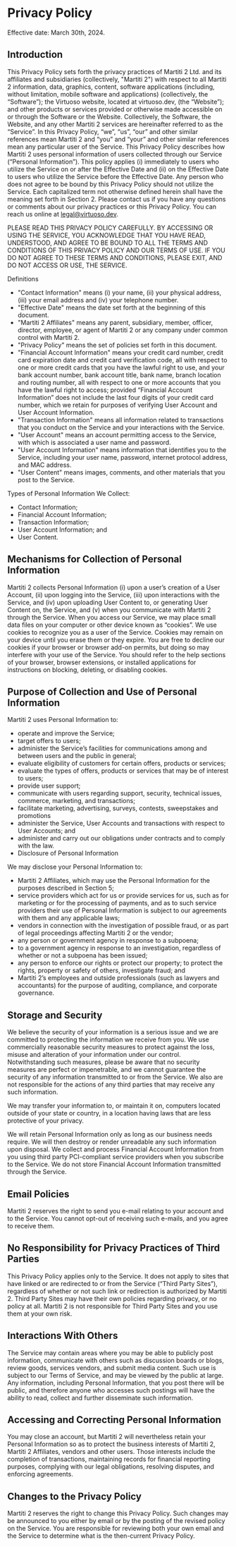 # Privacy Policy

Effective date: March 30th, 2024.

## Introduction

This Privacy Policy sets forth the privacy practices of Martiti 2 Ltd. and its affiliates and subsidiaries (collectively, "Martiti 2") with respect to all Martiti 2 information, data, graphics, content, software applications (including, without limitation, mobile software and applications) (collectively, the “Software”); the Virtuoso website, located at virtuoso.dev, (the “Website”); and other products or services provided or otherwise made accessible on or through the Software or the Website. Collectively, the Software, the Website, and any other Martiti 2 services are hereinafter referred to as the “Service”. In this Privacy Policy, “we”, “us”, “our” and other similar references mean Martiti 2 and “you” and “your” and other similar references mean any particular user of the Service. This Privacy Policy describes how Martiti 2 uses personal information of users collected through our Service (“Personal Information”). This policy applies (i) immediately to users who utilize the Service on or after the Effective Date and (ii) on the Effective Date to users who utilize the Service before the Effective Date. Any person who does not agree to be bound by this Privacy Policy should not utilize the Service. Each capitalized term not otherwise defined herein shall have the meaning set forth in Section 2. Please contact us if you have any questions or comments about our privacy practices or this Privacy Policy. You can reach us online at legal@virtuoso.dev.

PLEASE READ THIS PRIVACY POLICY CAREFULLY. BY ACCESSING OR USING THE SERVICE, YOU ACKNOWLEDGE THAT YOU HAVE READ, UNDERSTOOD, AND AGREE TO BE BOUND TO ALL THE TERMS AND CONDITIONS OF THIS PRIVACY POLICY AND OUR TERMS OF USE. IF YOU DO NOT AGREE TO THESE TERMS AND CONDITIONS, PLEASE EXIT, AND DO NOT ACCESS OR USE, THE SERVICE.

Definitions

* "Contact Information" means (i) your name, (ii) your physical address, (iii) your email address and (iv) your telephone number.
* "Effective Date" means the date set forth at the beginning of this document.
* "Martiti 2 Affiliates" means any parent, subsidiary, member, officer, director, employee, or agent of Martiti 2 or any company under common control with Martiti 2.
* "Privacy Policy" means the set of policies set forth in this document.
* "Financial Account Information" means your credit card number, credit card expiration date and credit card verification code, all with respect to one or more credit cards that you have the lawful right to use, and your bank account number, bank account title, bank name, branch location and routing number, all with respect to one or more accounts that you have the lawful right to access; provided “Financial Account Information” does not include the last four digits of your credit card number, which we retain for purposes of verifying User Account and User Account Information.
* "Transaction Information" means all information related to transactions that you conduct on the Service and your interactions with the Service.
* "User Account" means an account permitting access to the Service, with which is associated a user name and password.
* "User Account Information" means information that identifies you to the Service, including your user name, password, internet protocol address, and MAC address.
* "User Content" means images, comments, and other materials that you post to the Service.

Types of Personal Information We Collect:

* Contact Information;
* Financial Account Information;
* Transaction Information;
* User Account Information; and
* User Content.

## Mechanisms for Collection of Personal Information

Martiti 2 collects Personal Information (i) upon a user’s creation of a User Account, (ii) upon logging into the Service, (iii) upon interactions with the Service, and (iv) upon uploading User Content to, or generating User Content on, the Service, and (v) when you communicate with Martiti 2 through the Service. When you access our Service, we may place small data files on your computer or other device known as “cookies”. We use cookies to recognize you as a user of the Service. Cookies may remain on your device until you erase them or they expire. You are free to decline our cookies if your browser or browser add-on permits, but doing so may interfere with your use of the Service. You should refer to the help sections of your browser, browser extensions, or installed applications for instructions on blocking, deleting, or disabling cookies.

## Purpose of Collection and Use of Personal Information

Martiti 2 uses Personal Information to:

* operate and improve the Service;
* target offers to users;
* administer the Service’s facilities for communications among and between users and the public in general;
* evaluate eligibility of customers for certain offers, products or services;
* evaluate the types of offers, products or services that may be of interest to users;
* provide user support;
* communicate with users regarding support, security, technical issues, commerce, marketing, and transactions;
* facilitate marketing, advertising, surveys, contests, sweepstakes and promotions
* administer the Service, User Accounts and transactions with respect to User Accounts; and
* administer and carry out our obligations under contracts and to comply with the law.
* Disclosure of Personal Information

We may disclose your Personal Information to:

* Martiti 2 Affiliates, which may use the Personal Information for the purposes described in Section 5;
* service providers which act for us or provide services for us, such as for marketing or for the processing of payments, and as to such service providers their use of Personal Information is subject to our agreements with them and any applicable laws;
* vendors in connection with the investigation of possible fraud, or as part of legal proceedings affecting Martiti 2 or the vendor;
* any person or government agency in response to a subpoena;
* to a government agency in response to an investigation, regardless of whether or not a subpoena has been issued;
* any person to enforce our rights or protect our property; to protect the rights, property or safety of others, investigate fraud; and
* Martiti 2’s employees and outside professionals (such as lawyers and accountants) for the purpose of auditing, compliance, and corporate governance.

## Storage and Security

We believe the security of your information is a serious issue and we are committed to protecting the information we receive from you. We use commercially reasonable security measures to protect against the loss, misuse and alteration of your information under our control. Notwithstanding such measures, please be aware that no security measures are perfect or impenetrable, and we cannot guarantee the security of any information transmitted to or from the Service. We also are not responsible for the actions of any third parties that may receive any such information.

We may transfer your information to, or maintain it on, computers located outside of your state or country, in a location having laws that are less protective of your privacy.

We will retain Personal Information only as long as our business needs require. We will then destroy or render unreadable any such information upon disposal. We collect and process Financial Account Information from you using third party PCI-compliant service providers when you subscribe to the Service. We do not store Financial Account Information transmitted through the Service.

## Email Policies

Martiti 2 reserves the right to send you e-mail relating to your account and to the Service. You cannot opt-out of receiving such e-mails, and you agree to receive them.

## No Responsibility for Privacy Practices of Third Parties

This Privacy Policy applies only to the Service. It does not apply to sites that have linked or are redirected to or from the Service (“Third Party Sites”), regardless of whether or not such link or redirection is authorized by Martiti 2. Third Party Sites may have their own policies regarding privacy, or no policy at all. Martiti 2 is not responsible for Third Party Sites and you use them at your own risk.

## Interactions With Others

The Service may contain areas where you may be able to publicly post information, communicate with others such as discussion boards or blogs, review goods, services vendors, and submit media content. Such use is subject to our Terms of Service, and may be viewed by the public at large. Any information, including Personal Information, that you post there will be public, and therefore anyone who accesses such postings will have the ability to read, collect and further disseminate such information.

## Accessing and Correcting Personal Information

You may close an account, but Martiti 2 will nevertheless retain your Personal Information so as to protect the business interests of Martiti 2, Martiti 2 Affiliates, vendors and other users. Those interests include the completion of transactions, maintaining records for financial reporting purposes, complying with our legal obligations, resolving disputes, and enforcing agreements.

## Changes to the Privacy Policy

Martiti 2 reserves the right to change this Privacy Policy. Such changes may be announced to you either by email or by the posting of the revised policy on the Service. You are responsible for reviewing both your own email and the Service to determine what is the then-current Privacy Policy.
